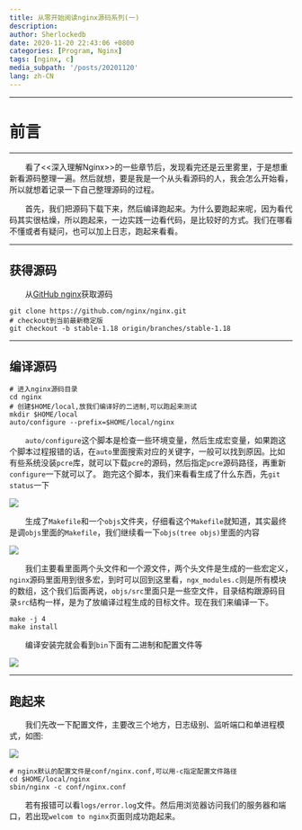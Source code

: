 ```yaml
---
title: 从零开始阅读nginx源码系列(一)
description:
author: Sherlockedb
date: 2020-11-20 22:43:06 +0800
categories: [Program, Nginx]
tags: [nginx, c]
media_subpath: '/posts/20201120'
lang: zh-CN
---
```

---

# 前言
---
&emsp;&emsp;看了<<深入理解Nginx>>的一些章节后，发现看完还是云里雾里，于是想重新看源码整理一遍。然后就想，要是我是一个从头看源码的人，我会怎么开始看，所以就想着记录一下自己整理源码的过程。

&emsp;&emsp;首先，我们把源码下载下来，然后编译跑起来。为什么要跑起来呢，因为看代码其实很枯燥，所以跑起来，一边实践一边看代码，是比较好的方式。我们在哪看不懂或者有疑问，也可以加上日志，跑起来看看。

---
## 获得源码
&emsp;&emsp;从[GitHub nginx](https://github.com/nginx/nginx)获取源码
```shell
git clone https://github.com/nginx/nginx.git
# checkout到当前最新稳定版
git checkout -b stable-1.18 origin/branches/stable-1.18
```
---

## 编译源码
```shell
# 进入nginx源码目录
cd nginx
# 创建$HOME/local,放我们编译好的二进制,可以跑起来测试
mkdir $HOME/local
auto/configure --prefix=$HOME/local/nginx
```
&emsp;&emsp;`auto/configure`这个脚本是检查一些环境变量，然后生成宏变量，如果跑这个脚本过程报错的话，在`auto`里面搜索对应的关键字，一般可以找到原因。比如有些系统没装`pcre`库，就可以下载`pcre`的源码，然后指定`pcre`源码路径，再重新`configure`一下就可以了。
跑完这个脚本，我们来看看生成了什么东西，先`git status`一下

![](https://blogs.dns.army/imgbed/blog/cee9c6b9c1a30ff7b820f924e0aecc59.png)

&emsp;&emsp;生成了`Makefile`和一个`objs`文件夹，仔细看这个`Makefile`就知道，其实最终是调`objs`里面的`Makefile`，我们继续看一下`objs(tree objs)`里面的内容

![](https://blogs.dns.army/imgbed/blog/f5c1e4d418ed0e717fce1fc0e8e34122.png)

&emsp;&emsp;我们主要看里面两个头文件和一个源文件，两个头文件是生成的一些宏定义，`nginx`源码里面用到很多宏，到时可以回到这里看，`ngx_modules.c`则是所有模块的数组，这个我们后面再说，`objs/src`里面只是一些空文件，目录结构跟源码目录`src`结构一样，是为了放编译过程生成的目标文件。现在我们来编译一下。
```shell
make -j 4
make install
```
&emsp;&emsp;编译安装完就会看到`bin`下面有二进制和配置文件等

![](https://blogs.dns.army/imgbed/blog/5fb7e19c1d41c8056200002c.png)

---
## 跑起来
&emsp;&emsp;我们先改一下配置文件，主要改三个地方，日志级别、监听端口和单进程模式，如图:

![](https://blogs.dns.army/imgbed/blog/5fb7e57e1d41c80562000032.png)

```shell
# nginx默认的配置文件是conf/nginx.conf,可以用-c指定配置文件路径
cd $HOME/local/nginx
sbin/nginx -c conf/nginx.conf
```
&emsp;&emsp;若有报错可以看`logs/error.log`文件。然后用浏览器访问我们的服务器和端口，若出现`welcom to nginx`页面则成功跑起来。

